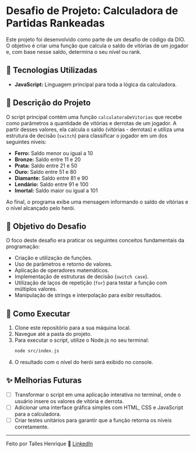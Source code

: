 # Desafio de Projeto: Calculadora de Partidas Rankeadas

Este projeto foi desenvolvido como parte de um desafio de código da DIO. O objetivo é criar uma função que calcula o saldo de vitórias de um jogador e, com base nesse saldo, determina o seu nível ou rank.

## 🚀 Tecnologias Utilizadas

* **JavaScript:** Linguagem principal para toda a lógica da calculadora.

## 📝 Descrição do Projeto

O script principal contém uma função `calculatoraDeVitorias` que recebe como parâmetros a quantidade de vitórias e derrotas de um jogador. A partir desses valores, ela calcula o saldo (vitórias - derrotas) e utiliza uma estrutura de decisão (`switch`) para classificar o jogador em um dos seguintes níveis:

* **Ferro:** Saldo menor ou igual a 10
* **Bronze:** Saldo entre 11 e 20
* **Prata:** Saldo entre 21 e 50
* **Ouro:** Saldo entre 51 e 80
* **Diamante:** Saldo entre 81 e 90
* **Lendário:** Saldo entre 91 e 100
* **Imortal:** Saldo maior ou igual a 101

Ao final, o programa exibe uma mensagem informando o saldo de vitórias e o nível alcançado pelo herói.

## 🎯 Objetivo do Desafio

O foco deste desafio era praticar os seguintes conceitos fundamentais da programação:

* Criação e utilização de funções.
* Uso de parâmetros e retorno de valores.
* Aplicação de operadores matemáticos.
* Implementação de estruturas de decisão (`switch case`).
* Utilização de laços de repetição (`for`) para testar a função com múltiplos valores.
* Manipulação de strings e interpolação para exibir resultados.

## 🔧 Como Executar

1.  Clone este repositório para a sua máquina local.
2.  Navegue até a pasta do projeto.
3.  Para executar o script, utilize o Node.js no seu terminal:
    ```bash
    node src/index.js
    ```
4.  O resultado com o nível do herói será exibido no console.

## ✨ Melhorias Futuras

* [ ] Transformar o script em uma aplicação interativa no terminal, onde o usuário insere os valores de vitória e derrota.
* [ ] Adicionar uma interface gráfica simples com HTML, CSS e JavaScript para a calculadora.
* [ ] Criar testes unitários para garantir que a função retorna os níveis corretamente.

---
Feito por Talles Henrique 👋 [LinkedIn](https://www.linkedin.com/in/talles-henrique-35a48a240)
